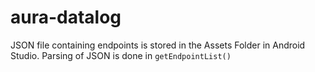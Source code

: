 # aura-datalog

JSON file containing endpoints is stored in the Assets Folder in Android Studio.
Parsing of JSON is done in ```getEndpointList()```
